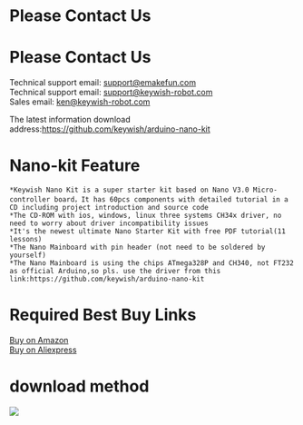 # Please Contact Us
# Please Contact Us
Technical support email: support@emakefun.com  
Technical support email: support@keywish-robot.com </br>
Sales email: ken@keywish-robot.com  </br>

The latest information download address:https://github.com/keywish/arduino-nano-kit

# Nano-kit Feature
`*Keywish Nano Kit is a super starter kit based on Nano V3.0 Micro-controller board，It has 60pcs components with detailed tutorial in a CD including project introduction and source code`</br>
`*The CD-ROM with ios, windows, linux three systems CH34x driver, no need to worry about driver incompatibility issues`</br>
`*It's the newest ultimate Nano Starter Kit with free PDF tutorial(11 lessons)`</br>
`*The Nano Mainboard with pin header (not need to be soldered by yourself)`</br>
`*The Nano Mainboard is using the chips ATmega328P and CH340, not FT232 as official Arduino,so pls. use the driver from this link:https://github.com/keywish/arduino-nano-kit`</br>

# Required Best Buy Links
[Buy on Amazon](https://www.amazon.com/dp/B077ZN85MZ) </br>
[Buy on Aliexpress](https://www.aliexpress.com/store/product/Keywish-Nano-Super-Starter-Kit-With-Detailed-Tutorial-11-Lessons-User-Manual-Code-Library-For-Arduino/3269016_32845813810.html?spm=2114.12010615.0.0.3dc454149f6k4x)

# download method
![](https://github.com/keywish/keywish-arduino-nano-kit/raw/master/image/Image.png)

